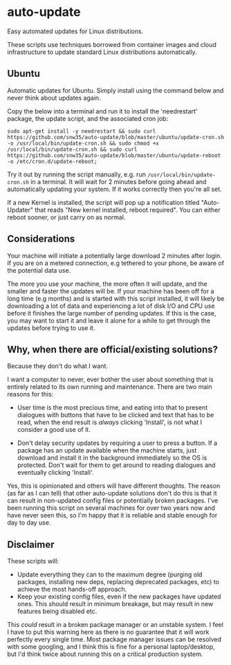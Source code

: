 # auto-update

Easy automated updates for Linux distributions.

These scripts use techniques borrowed from container images and cloud infrastructure to update standard Linux distributions automatically.

## Ubuntu

Automatic updates for Ubuntu. Simply install using the command below and never think about updates again.

Copy the below into a terminal and run it to install the 'needrestart' package, the update script, and the associated cron job:
```
sudo apt-get install -y needrestart && sudo curl https://github.com/snw35/auto-update/blob/master/ubuntu/update-cron.sh -o /usr/local/bin/update-cron.sh && sudo chmod +x /usr/local/bin/update-cron.sh && sudo curl https://github.com/snw35/auto-update/blob/master/ubuntu/update-reboot -o /etc/cron.d/update-reboot;
```

Try it out by running the script manually, e.g. run `/usr/local/bin/update-cron.sh` in a terminal. It will wait for 2 minutes before going ahead and automatically updating your system. If it works correctly then you're all set.

If a new Kernel is installed, the script will pop up a notification titled "Auto-Updater" that reads "New kernel installed, reboot required". You can either reboot sooner, or just carry on as normal.

## Considerations

Your machine will initiate a potentially large download 2 minutes after login. If you are on a metered connection, e.g tethered to your phone, be aware of the potential data use.

The more you use your machine, the more often it will update, and the smaller and faster the updates will be. If your machine has been off for a long time (e.g months) and is started with this script installed, it will likely be downloading a lot of data and experiencing a lot of disk I/O and CPU use before it finishes the large number of pending updates. If this is the case, you may want to start it and leave it alone for a while to get through the updates before trying to use it.

## Why, when there are official/existing solutions?

Because they don't do what I want.

I want a computer to never, ever bother the user about something that is entirely related to its own running and maintenance. There are two main reasons for this:

 * User time is the most precious time, and eating into that to present dialogues with buttons that have to be clicked and text that has to be read, when the end result is *always* clicking 'Install', is not what I consider a good use of it.

 * Don't delay security updates by requiring a user to press a button. If a package has an update available when the machine starts, just download and install it in the background immediately so the OS is protected. Don't wait for them to get around to reading dialogues and eventually clicking 'Install'.

Yes, this is opinionated and others will have different thoughts. The reason (as far as I can tell) that other auto-update solutions don't do this is that it can result in non-updated config files or potentially broken packages. I've been running this script on several machines for over two years now and have never seen this, so I'm happy that it is reliable and stable enough for day to day use.

## Disclaimer

These scripts will:

 * Update everything they can to the maximum degree (purging old packages, installing new deps, replacing deprecated packages, etc) to achieve the most hands-off approach.
 * Keep your existing config files, even if the new packages have updated ones. This should result in minimum breakage, but may result in new features being disabled etc.

This *could* result in a broken package manager or an unstable system. I feel I have to put this warning here as there is no guarantee that it will work perfectly every single time. Most package manager issues can be resolved with some googling, and I think this is fine for a personal laptop/desktop, but I'd think twice about running this on a critical production system.
